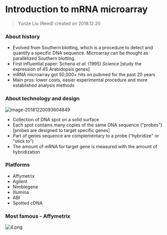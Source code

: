 # Introduction to mRNA microarray

> Yunze Liu (Reed) created on 2018.12.20

### About history

- Evolved from Southern blotting, which is a procedure to detect and quantify a specific DNA sequence. Microarray can be thought as parallelized Southern blotting.
- First influential paper: Schena *et al*. (1995) *Science* [study the expression of 45 Arabidopsis genes]
- mRNA microarray got 50,000+ hits on pubmed for the past 20 years
- Main pros: lower costs, easier experimental procedure and more established analysis methods

### About technology and design

![image-20181220093604849](https://github.com/reedliu/PicBed/blob/master/microarray/1.png)

- Collection of DNA spot on a solid surface
- Each spot contains many copies of the same DNA sequence ("probes")
  [probes are designed to target specific genes]
- Part of genes sequence are complementary to a probe ("hybridize" or "stick to")
- The amount of mRNA for target gene is measured with the amount of hybridization

### Platforms

- Affymetrix
- Agilent
- Nimblegene
- Illumina
- ABI
- Spotted cDNA

### Most famous - Affymetrix

![4.png](https://upload-images.jianshu.io/upload_images/9376801-801df7f790b70522.png?imageMogr2/auto-orient/strip%7CimageView2/2/w/1240)


